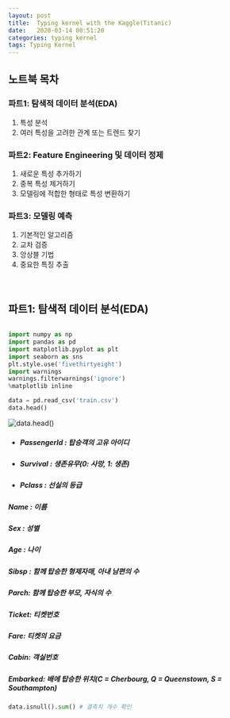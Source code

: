 ```yaml
---
layout: post
title:  Typing kernel with the Kaggle(Titanic)
date:   2020-03-14 00:51:20
categories: typing kernel
tags: Typing Kernel
---
```






## 노트북 목차

### 파트1: 탐색적 데이터 분석(EDA)
1) 특성 분석  
2) 여러 특성을 고려한 관계 또는 트렌드 찾기   

### 파트2: Feature Engineering 및 데이터 정제
1) 새로운 특성 추가하기  
2) 중복 특성 제거하기  
3) 모델링에 적합한 형태로 특성 변환하기  

### 파트3: 모델링 예측
1) 기본적인 알고리즘  
2) 교차 검증  
3) 앙상블 기법  
4) 중요한 특징 추출  
<br><br>
## 파트1: 탐색적 데이터 분석(EDA)

```python

import numpy as np
import pandas as pd
import matplotlib.pyplot as plt
import seaborn as sns
plt.style.use('fivethirtyeight')
import warnings
warnings.filterwarnings('ignore')
%matplotlib inline

data = pd.read_csv('train.csv')
data.head()
```

![data.head()](https://github.com/star6973/star6973.github.io/blob/master/_posts/typing_kernel_img/titanic/train_data_head.JPG)

* ##### PassengerId : 탑승객의 고유 아이디  
* ##### Survival : 생존유무(0: 사망, 1: 생존)  
* ##### Pclass : 선실의 등급  
##### Name : 이름  
##### Sex : 성별  
##### Age : 나이  
##### Sibsp : 함께 탑승한 형제자매, 아내 남편의 수  
##### Parch: 함께 탑승한 부모, 자식의 수  
##### Ticket: 티켓번호  
##### Fare: 티켓의 요금  
##### Cabin: 객실번호  
##### Embarked: 배에 탑승한 위치(C = Cherbourg, Q = Queenstown, S = Southampton)  


```python
data.isnull().sum() # 결측치 개수 확인
```







